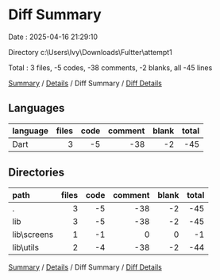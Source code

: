 # Diff Summary

Date : 2025-04-16 21:29:10

Directory c:\\Users\\Ivy\\Downloads\\Fultter\\attempt1

Total : 3 files,  -5 codes, -38 comments, -2 blanks, all -45 lines

[Summary](results.md) / [Details](details.md) / Diff Summary / [Diff Details](diff-details.md)

## Languages
| language | files | code | comment | blank | total |
| :--- | ---: | ---: | ---: | ---: | ---: |
| Dart | 3 | -5 | -38 | -2 | -45 |

## Directories
| path | files | code | comment | blank | total |
| :--- | ---: | ---: | ---: | ---: | ---: |
| . | 3 | -5 | -38 | -2 | -45 |
| lib | 3 | -5 | -38 | -2 | -45 |
| lib\\screens | 1 | -1 | 0 | 0 | -1 |
| lib\\utils | 2 | -4 | -38 | -2 | -44 |

[Summary](results.md) / [Details](details.md) / Diff Summary / [Diff Details](diff-details.md)